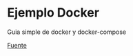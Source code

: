 # Ejemplo Docker

Guia simple de docker y docker-compose

[Fuente](https://medium.com/@manufosela/introducci%C3%B3n-pr%C3%A1ctica-a-docker-y-docker-compose-f0dba8d7fd28)
